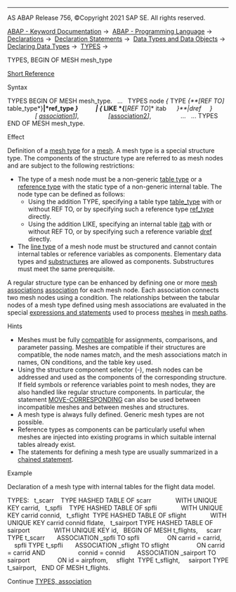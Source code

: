   

* * *

AS ABAP Release 756, ©Copyright 2021 SAP SE. All rights reserved.

[ABAP - Keyword Documentation](https://help.sap.com/doc/abapdocu_756_index_htm/7.56/en-US/abenabap.htm) →  [ABAP - Programming Language](https://help.sap.com/doc/abapdocu_756_index_htm/7.56/en-US/abenabap_reference.htm) →  [Declarations](https://help.sap.com/doc/abapdocu_756_index_htm/7.56/en-US/abendeclarations.htm) →  [Declaration Statements](https://help.sap.com/doc/abapdocu_756_index_htm/7.56/en-US/abenabap_declarations.htm) →  [Data Types and Data Objects](https://help.sap.com/doc/abapdocu_756_index_htm/7.56/en-US/abentypes_and_objects.htm) →  [Declaring Data Types](https://help.sap.com/doc/abapdocu_756_index_htm/7.56/en-US/abentypes_statements.htm) →  [TYPES](https://help.sap.com/doc/abapdocu_756_index_htm/7.56/en-US/abaptypes.htm) → 

TYPES, BEGIN OF MESH mesh\_type

[Short Reference](https://help.sap.com/doc/abapdocu_756_index_htm/7.56/en-US/abaptypes_begin_of_mesh_shortref.htm)

Syntax

TYPES BEGIN OF MESH mesh\_type.
  ...
  TYPES node *{* TYPE *{**\[*REF TO*\]* table\_type*}**|*ref\_type *}*
           *|* *{* LIKE *{**\[*REF TO*\]* itab      *}**|*dref     *}*
                *\[* [association1](https://help.sap.com/doc/abapdocu_756_index_htm/7.56/en-US/abaptypes_mesh_association.htm)*\]*,
                *\[*[association2](https://help.sap.com/doc/abapdocu_756_index_htm/7.56/en-US/abaptypes_mesh_association.htm)*\]*,
                ...
  ...
TYPES END OF MESH mesh\_type.

Effect

Definition of a [mesh type](https://help.sap.com/doc/abapdocu_756_index_htm/7.56/en-US/abenmesh_type_glosry.htm "Glossary Entry") for a [mesh](https://help.sap.com/doc/abapdocu_756_index_htm/7.56/en-US/abenabap_meshes.htm). A mesh type is a special structure type. The components of the structure type are referred to as mesh nodes and are subject to the following restrictions:

-   The type of a mesh node must be a non-generic [table type](https://help.sap.com/doc/abapdocu_756_index_htm/7.56/en-US/abentable_type_glosry.htm "Glossary Entry") or a [reference type](https://help.sap.com/doc/abapdocu_756_index_htm/7.56/en-US/abenreference_type_glosry.htm "Glossary Entry") with the static type of a non-generic internal table. The node type can be defined as follows:
    -   Using the addition TYPE, specifying a table type [table\_type](https://help.sap.com/doc/abapdocu_756_index_htm/7.56/en-US/abaptypes_itab.htm) with or without REF TO, or by specifying such a reference type [ref\_type](https://help.sap.com/doc/abapdocu_756_index_htm/7.56/en-US/abaptypes_references.htm) directly.
    -   Using the addition LIKE, specifying an internal table [itab](https://help.sap.com/doc/abapdocu_756_index_htm/7.56/en-US/abapdata_itab.htm) with or without REF TO, or by specifying such a reference variable [dref](https://help.sap.com/doc/abapdocu_756_index_htm/7.56/en-US/abapdata_references.htm) directly.
-   The [line type](https://help.sap.com/doc/abapdocu_756_index_htm/7.56/en-US/abenrow_type_glosry.htm "Glossary Entry") of a mesh node must be structured and cannot contain internal tables or reference variables as components. Elementary data types and [substructures](https://help.sap.com/doc/abapdocu_756_index_htm/7.56/en-US/abensubstructure_glosry.htm "Glossary Entry") are allowed as components. Substructures must meet the same prerequisite.

A regular structure type can be enhanced by defining one or more [mesh associations](https://help.sap.com/doc/abapdocu_756_index_htm/7.56/en-US/abenmesh_association_glosry.htm "Glossary Entry") [association](https://help.sap.com/doc/abapdocu_756_index_htm/7.56/en-US/abaptypes_mesh_association.htm) for each mesh node. Each association connects two mesh nodes using a condition. The relationships between the tabular nodes of a mesh type defined using mesh associations are evaluated in the special [expressions and statements](https://help.sap.com/doc/abapdocu_756_index_htm/7.56/en-US/abenmesh_path_usage.htm) used to process [meshes](https://help.sap.com/doc/abapdocu_756_index_htm/7.56/en-US/abenabap_meshes.htm) in [mesh paths](https://help.sap.com/doc/abapdocu_756_index_htm/7.56/en-US/abenmesh_pathes.htm).

Hints

-   Meshes must be fully [compatible](https://help.sap.com/doc/abapdocu_756_index_htm/7.56/en-US/abencompatibility.htm) for assignments, comparisons, and parameter passing. Meshes are compatible if their structures are compatible, the node names match, and the mesh associations match in names, ON conditions, and the table key used.
-   Using the structure component selector (\-), mesh nodes can be addressed and used as the components of the corresponding structure. If field symbols or reference variables point to mesh nodes, they are also handled like regular structure components. In particular, the statement [MOVE-CORRESPONDING](https://help.sap.com/doc/abapdocu_756_index_htm/7.56/en-US/abapmove-corresponding.htm) can also be used between incompatible meshes and between meshes and structures.
-   A mesh type is always fully defined. Generic mesh types are not possible.
-   Reference types as components can be particularly useful when meshes are injected into existing programs in which suitable internal tables already exist.
-   The statements for defining a mesh type are usually summarized in a [chained statement](https://help.sap.com/doc/abapdocu_756_index_htm/7.56/en-US/abenchained_statement_glosry.htm "Glossary Entry").

Example

Declaration of a mesh type with internal tables for the flight data model.

TYPES:
  t\_scarr    TYPE HASHED TABLE OF scarr
             WITH UNIQUE KEY carrid,
  t\_spfli    TYPE HASHED TABLE OF spfli
             WITH UNIQUE KEY carrid connid,
  t\_sflight  TYPE HASHED TABLE OF sflight
             WITH UNIQUE KEY carrid connid fldate,
  t\_sairport TYPE HASHED TABLE OF sairport
             WITH UNIQUE KEY id,
  BEGIN OF MESH t\_flights,
    scarr TYPE t\_scarr
      ASSOCIATION \_spfli TO spfli
               ON carrid = carrid,
    spfli TYPE t\_spfli
      ASSOCIATION \_sflight TO sflight
               ON carrid = carrid AND
                  connid = connid
      ASSOCIATION \_sairport TO sairport
               ON id = airpfrom,
    sflight  TYPE t\_sflight,
    sairport TYPE t\_sairport,
  END OF MESH t\_flights.

Continue
[TYPES, association](https://help.sap.com/doc/abapdocu_756_index_htm/7.56/en-US/abaptypes_mesh_association.htm)